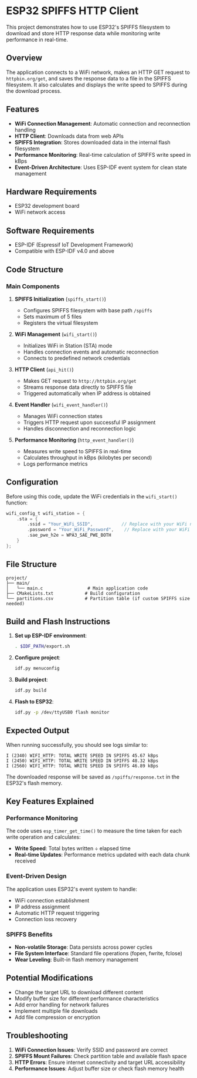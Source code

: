# ESP32 SPIFFS HTTP Client 

This project demonstrates how to use ESP32's SPIFFS filesystem to download and store HTTP response data while monitoring write performance in real-time.

## Overview

The application connects to a WiFi network, makes an HTTP GET request to `httpbin.org/get`, and saves the response data to a file in the SPIFFS filesystem. It also calculates and displays the write speed to SPIFFS during the download process.

## Features

- **WiFi Connection Management**: Automatic connection and reconnection handling
- **HTTP Client**: Downloads data from web APIs
- **SPIFFS Integration**: Stores downloaded data in the internal flash filesystem
- **Performance Monitoring**: Real-time calculation of SPIFFS write speed in kBps
- **Event-Driven Architecture**: Uses ESP-IDF event system for clean state management

## Hardware Requirements

- ESP32 development board
- WiFi network access

## Software Requirements

- ESP-IDF (Espressif IoT Development Framework)
- Compatible with ESP-IDF v4.0 and above

## Code Structure

### Main Components

1. **SPIFFS Initialization** (`spiffs_start()`)
   - Configures SPIFFS filesystem with base path `/spiffs`
   - Sets maximum of 5 files
   - Registers the virtual filesystem

2. **WiFi Management** (`wifi_start()`)
   - Initializes WiFi in Station (STA) mode
   - Handles connection events and automatic reconnection
   - Connects to predefined network credentials

3. **HTTP Client** (`api_hit()`)
   - Makes GET request to `http://httpbin.org/get`
   - Streams response data directly to SPIFFS file
   - Triggered automatically when IP address is obtained

4. **Event Handler** (`wifi_event_handler()`)
   - Manages WiFi connection states
   - Triggers HTTP request upon successful IP assignment
   - Handles disconnection and reconnection logic

5. **Performance Monitoring** (`http_event_handler()`)
   - Measures write speed to SPIFFS in real-time
   - Calculates throughput in kBps (kilobytes per second)
   - Logs performance metrics

## Configuration

Before using this code, update the WiFi credentials in the `wifi_start()` function:

```c
wifi_config_t wifi_station = {
    .sta = {
        .ssid = "Your_WiFi_SSID",           // Replace with your WiFi name
        .password = "Your_WiFi_Password",    // Replace with your WiFi password
        .sae_pwe_h2e = WPA3_SAE_PWE_BOTH
    }
};
```

## File Structure

```
project/
├── main/
│   └── main.c                 # Main application code
├── CMakeLists.txt            # Build configuration
└── partitions.csv            # Partition table (if custom SPIFFS size needed)
```

## Build and Flash Instructions

1. **Set up ESP-IDF environment**:
   ```bash
   . $IDF_PATH/export.sh
   ```

2. **Configure project**:
   ```bash
   idf.py menuconfig
   ```

3. **Build project**:
   ```bash
   idf.py build
   ```

4. **Flash to ESP32**:
   ```bash
   idf.py -p /dev/ttyUSB0 flash monitor
   ```

## Expected Output

When running successfully, you should see logs similar to:

```
I (2340) WIFI_HTTP: TOTAL WRITE SPEED IN SPIFFS 45.67 kBps
I (2450) WIFI_HTTP: TOTAL WRITE SPEED IN SPIFFS 48.32 kBps
I (2560) WIFI_HTTP: TOTAL WRITE SPEED IN SPIFFS 46.89 kBps
```

The downloaded response will be saved as `/spiffs/response.txt` in the ESP32's flash memory.

## Key Features Explained

### Performance Monitoring
The code uses `esp_timer_get_time()` to measure the time taken for each write operation and calculates:
- **Write Speed**: Total bytes written ÷ elapsed time
- **Real-time Updates**: Performance metrics updated with each data chunk received

### Event-Driven Design
The application uses ESP32's event system to handle:
- WiFi connection establishment
- IP address assignment
- Automatic HTTP request triggering
- Connection loss recovery

### SPIFFS Benefits
- **Non-volatile Storage**: Data persists across power cycles
- **File System Interface**: Standard file operations (fopen, fwrite, fclose)
- **Wear Leveling**: Built-in flash memory management

## Potential Modifications

- Change the target URL to download different content
- Modify buffer size for different performance characteristics
- Add error handling for network failures
- Implement multiple file downloads
- Add file compression or encryption

## Troubleshooting

1. **WiFi Connection Issues**: Verify SSID and password are correct
2. **SPIFFS Mount Failures**: Check partition table and available flash space
3. **HTTP Errors**: Ensure internet connectivity and target URL accessibility
4. **Performance Issues**: Adjust buffer size or check flash memory health

